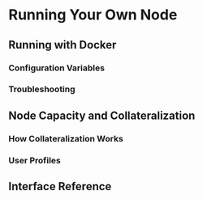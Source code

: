 # Running Your Own Node

## Running with Docker

### Configuration Variables

### Troubleshooting

## Node Capacity and Collateralization

### How Collateralization Works

### User Profiles

## Interface Reference